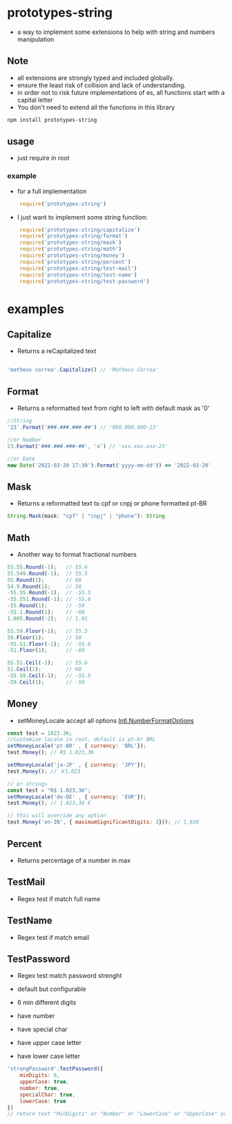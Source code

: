 # prototypes-string

- a way to implement some extensions to help with string and numbers manipulation

## Note
 
 - all extensions are strongly typed and included globally.
 - ensure the least risk of collision and lack of understanding.
 - in order not to risk future implementations of es, all functions start with a capital letter
 - You don't need to extend all the functions in this library


``` bash
npm install prototypes-string
```

## usage

 - just require in root

### example

- for a full implementation

``` js
    require('prototypes-string')
```

- I just want to implement some string function:

``` js
    require('prototypes-string/capitalize')
    require('prototypes-string/format')
    require('prototypes-string/mask')
    require('prototypes-string/math')
    require('prototypes-string/money')
    require('prototypes-string/percent')
    require('prototypes-string/test-mail')
    require('prototypes-string/test-name')
    require('prototypes-string/test-password')
``` 

# examples

## Capitalize

- Returns a reCapitalized text

``` js

'matheus correa'.Capitalize() // 'Matheus Correa'

```

## Format

- Returns a reformatted text from right to left with default mask as '0'

``` js
//String
'23'.Format('###.###.###-##') // '000.000.000-23'

//or Number
23.Format('###.###.###-##', 'x') // 'xxx.xxx.xxx-23'

//or Date
new Date('2022-03-20 17:30').Format('yyyy-mm-dd')) => '2022-03-20'

```


## Mask
- Returns a reformatted text to cpf or cnpj or phone formatted pt-BR

``` ts
String.Mask(mask: "cpf" | "cnpj" | "phone"): String
```

## Math
- Another way to format fractional numbers

```js
55.55.Round(-1);   // 55.6
55.549.Round(-1);  // 55.5
55.Round(1);       // 60
54.9.Round(1);     // 50
-55.55.Round(-1);  // -55.5
-55.551.Round(-1); // -55.6
-55.Round(1);      // -50
-55.1.Round(1);    // -60
1.005.Round(-2);   // 1.01

55.59.Floor(-1);   // 55.5
59.Floor(1);       // 50
-55.51.Floor(-1);  // -55.6
-51.Floor(1);      // -60

55.51.Ceil(-1);    // 55.6
51.Ceil(1);        // 60
-55.59.Ceil(-1);   // -55.5
-59.Ceil(1);       // -50
```

## Money

 - setMoneyLocale accept all options [Intl.NumberFormatOptions](https://developer.mozilla.org/pt-BR/docs/Web/JavaScript/Reference/Global_Objects/Intl/NumberFormat#par%C3%A2metros)

``` js
const test = 1023.36;
//customize locale in root, default is pt-br BRL
setMoneyLocale('pt-BR' , { currency: 'BRL'});
test.Money(); // R$ 1.023,36

setMoneyLocale('ja-JP' , { currency: 'JPY'});
test.Money(); // ￥1,023

// or strings
const test = "R$ 1.023,36";
setMoneyLocale('de-DE' , { currency: 'EUR'});
test.Money(); // 1.023,36 €

// this will override any option
test.Money('en-IN', { maximumSignificantDigits: 3})); // 1,020
```

## Percent

 - Returns percentage of a number in max

## TestMail

 - Regex test if match full name

## TestName

 - Regex test if match email

## TestPassword

- Regex test match password strenght

- default but configurable
- 6 min different digits
- have number
- have special char
- have upper case letter
- have lower case letter

``` js
'strongPassword'.TestPassword({
    minDigits: 6,
    upperCase: true,
    number: true,
    specialChar: true,
    lowerCase: true
})
// return text "MinDigits" or "Number" or "LowerCase" or "UpperCase" or "SpecialChar" or "Ok"
```